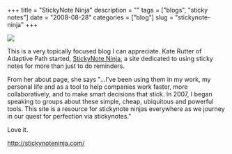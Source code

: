 +++
title = "StickyNote Ninja"
description = ""
tags = ["blogs", "sticky notes"]
date = "2008-08-28"
categories = ["blog"]
slug = "stickynote-ninja"
+++



  <div class="notebook-screenshot"><a href="http://stickynoteninja.com/"><img src="//konigi.com/media/bluga/wt48b6bdd078513.jpg"/></a></div><p>This is a very topically focused blog I can appreciate. Kate Rutter of Adaptive Path started, <a href="http://stickynoteninja.com/">StickyNote Ninja</a>, a site dedicated to using sticky notes for more than just to do reminders.</p>
<p>From her about page, she says "...I’ve been using them in my work, my personal life and as a tool to help companies work faster, more collaboratively, and to make smart decisions that stick. In 2007, I began speaking to groups about these simple, cheap, ubiquitous and powerful tools. This site is a resource for stickynote ninjas everywhere as we journey in our quest for perfection via stickynotes."</p>
<p>Love it.</p>
    
  <a href="http://stickynoteninja.com/">http://stickynoteninja.com/</a>
